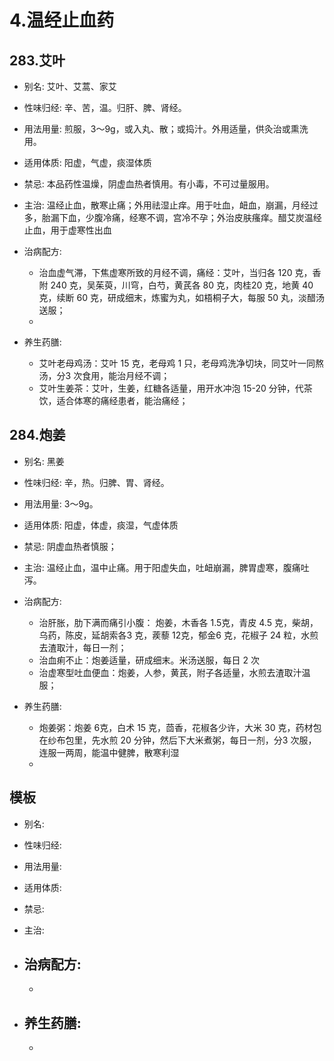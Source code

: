 # 4.温经止血药


## 283.艾叶

- 别名: 艾叶、艾蒿、家艾
- 性味归经: 辛、苦，温。归肝、脾、肾经。
- 用法用量: 煎服，3～9g，或入丸、散；或捣汁。外用适量，供灸治或熏洗用。
- 适用体质: 阳虚，气虚，痰湿体质
- 禁忌: 本品药性温燥，阴虚血热者慎用。有小毒，不可过量服用。

- 主治: 温经止血，散寒止痛；外用祛湿止痒。用于吐血，衄血，崩漏，月经过多，胎漏下血，少腹冷痛，经寒不调，宫冷不孕；外治皮肤瘙痒。醋艾炭温经止血，用于虚寒性出血
- 治病配方: 
  - 治血虚气滞，下焦虚寒所致的月经不调，痛经：艾叶，当归各 120 克，香附 240 克，吴茱萸，川穹，白芍，黄芪各 80 克，肉桂20 克，地黄 40 克，续断 60 克，研成细末，炼蜜为丸，如梧桐子大，每服 50 丸，淡醋汤送服；
  - 
  
- 养生药膳: 
  -  艾叶老母鸡汤：艾叶 15 克，老母鸡 1 只，老母鸡洗净切块，同艾叶一同熬汤，分3 次食用，能治月经不调；
  -  艾叶生姜茶：艾叶，生姜，红糖各适量，用开水冲泡 15-20 分钟，代茶饮，适合体寒的痛经患者，能治痛经；


## 284.炮姜

- 别名: 黑姜
- 性味归经: 辛，热。归脾、胃、肾经。
- 用法用量: 3～9g。
- 适用体质: 阳虚，体虚，痰湿，气虚体质
- 禁忌: 阴虚血热者慎服；

- 主治: 温经止血，温中止痛。用于阳虚失血，吐衄崩漏，脾胃虚寒，腹痛吐泻。
- 治病配方: 
  - 治肝胀，肋下满而痛引小腹： 炮姜，木香各 1.5克，青皮 4.5 克，柴胡，乌药，陈皮，延胡索各3 克，蒺藜 12克，郁金6 克，花椒子 24 粒，水煎去渣取汁，每日一剂；
  - 治血痢不止：炮姜适量，研成细末。米汤送服，每日 2 次
  - 治虚寒型吐血便血：炮姜，人参，黄芪，附子各适量，水煎去渣取汁温服； 
  
- 养生药膳: 
  -  炮姜粥：炮姜 6克，白术 15 克，茴香，花椒各少许，大米 30 克，药材包在纱布包里，先水煎 20 分钟，然后下大米煮粥，每日一剂，分3 次服，连服一两周，能温中健脾，散寒利湿
  -  




## 模板

- 别名: 
- 性味归经: 
- 用法用量: 
- 适用体质: 
- 禁忌: 

- 主治: 
- 治病配方: 
  - 
  - 
  
- 养生药膳: 
  -  
  -  
